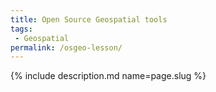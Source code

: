 ```yaml
---
title: Open Source Geospatial tools
tags:
 - Geospatial
permalink: /osgeo-lesson/
---
```

{% include description.md name=page.slug %}
